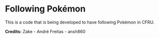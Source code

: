 # Following Pokémon 

This is a code that is being developed to have following Pokémon in CFRU.

**Credits:** Zake - André Freitas - ansh860
